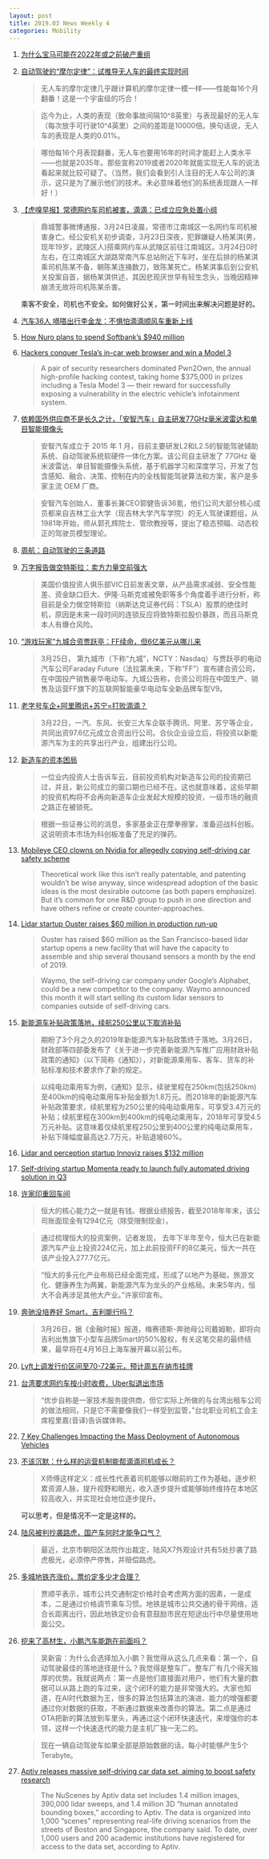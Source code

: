 ```yaml
---
layout: post
title: 2019.03 News Weekly 4
categories: Mobility
---
```


1. [为什么宝马可能在2022年或之前破产重组](https://www.huxiu.com/article/290352.html)

2. [自动驾驶的“摩尔定律”：试推导无人车的最终实现时间](https://36kr.com/p/5187217.html)

    > 无人车的摩尔定律几乎跟计算机的摩尔定律一模一样——性能每16个月翻番！这是一个宇宙级的巧合！

    > 迄今为止，人类的表现（致命事故间隔10^8英里）与表现最好的无人车（每次放手可行驶10^4英里）之间的差距是10000倍。换句话说，无人车的表现是人类的0.01%。

    > 哪怕每16个月表现翻番，无人车也要用16年的时间才能赶上人类水平——也就是2035年。那些宣称2019或者2020年就能实现无人车的说法看起来就比较可疑了。（当然，我们会看到引人注目的无人车公司的演示，这只是为了展示他们的技术。未必意味着他们的系统表现跟人一样好！）

1. [【虎嗅早报】常德网约车司机被害，滴滴：已成立应急处置小组](https://www.huxiu.com/article/290709.html)

    > 鼎城警事微博通报，3月24日凌晨，常德市江南城区一名网约车司机被害身亡。经公安机关初步调查，3月23日深夜，犯罪嫌疑人杨某淇(男，现年19岁，武陵区人)搭乘网约车从武陵区前往江南城区。3月24日0时左右，在江南城区大湖路常南汽车总站附近下车时，坐在后排的杨某淇乘司机陈某不备，朝陈某连捅数刀，致陈某死亡。杨某淇事后到公安机关投案自首，据杨某淇供述，其因悲观厌世早有轻生念头，当晚因精神崩溃无故将司机陈某杀害。

    乘客不安全，司机也不安全。如何做好公关，第一时间出来解决问题是好的。

2. [汽车36人  嘀嗒出行李金龙：不惧怕滴滴顺风车重新上线](https://36kr.com/p/5188037.html)

3. [How Nuro plans to spend Softbank’s $940 million](https://techcrunch.com/2019/03/23/how-nuro-plans-to-spend-softbanks-money/)

4. [Hackers conquer Tesla’s in-car web browser and win a Model 3](https://techcrunch.com/2019/03/23/hackers-conquer-tesla-and-win-a-model-3/)

    > A pair of security researchers dominated Pwn2Own, the annual high-profile hacking contest, taking home $375,000 in prizes including a Tesla  Model 3 — their reward for successfully exposing a vulnerability in the electric vehicle’s infotainment system.

5. [依赖国外供应商不是长久之计，「安智汽车」自主研发77GHz毫米波雷达和单目智能摄像头](https://36kr.com/p/5187739.html)

    > 安智汽车成立于 2015 年 1 月，目前主要研发L2和L2.5的智能驾驶辅助系统、自动驾驶系统软硬件一体化方案。该公司自主研发了 77GHz 毫米波雷达、单目智能摄像头系统，基于机器学习和深度学习，开发了包含感知、融合、决策、控制在内的全栈智能驾驶算法和方案，客户是多家主流 OEM 厂商。

    > 安智汽车创始人、董事长兼CEO郭健告诉36氪，他们公司大部分核心成员都来自吉林工业大学（现吉林大学汽车学院）的无人驾驶课题组，从1981年开始，师从郭孔辉院士、管欣教授等，提出了稳态预瞄、动态校正的驾驶员模型理论。

6. [周航：自动驾驶的三条道路](https://mp.weixin.qq.com/s/MA4V78IUU-UUYE5IKKzkAw)

1. [万字报告做空特斯拉：卖方力量空前强大](https://www.huxiu.com/article/290719.html)

    > 美国价值投资人俱乐部VIC日前发表文章，从产品需求减弱、安全性能差、资金缺口巨大、伊隆·马斯克或被免职等多个角度着手进行分析，称目前是全力做空特斯拉（纳斯达克证券代码：TSLA）股票的绝佳时机，原因是未来一段时间的连锁反应将致特斯拉股价暴跌，而且马斯克本人有爆仓风险。

2. [“游戏玩家”九城合资贾跃亭：FF续命，但6亿美元从哪儿来](https://36kr.com/p/5188509)

    > 3月25日， 第九城市（下称“九城”，NCTY：Nasdaq）与贾跃亭的电动汽车公司Faraday Future（法拉第未来，下称“FF”）宣布建合资公司，在中国投产销售豪华电动车。九城公告称，合资公司将在中国生产、销售及运营FF旗下的互联网智能豪华电动车全新品牌车型V9。

3. [老字号车企+阿里腾讯+苏宁=打败滴滴？](https://36kr.com/p/5185672)

    > 3月22日，一汽、东风、长安三大车企联手腾讯、阿里、苏宁等企业，共同出资97.6亿元成立合资出行公司。合伙企业设立后，将投资以新能源汽车为主的共享出行产业，组建出行公司。

3. [新造车的资本困局](https://36kr.com/p/5188406)

    > 一位业内投资人士告诉车云，目前投资机构对新造车公司的投资期已过，并且，新公司成立的窗口期也已经不在。这也就意味着，这些早期的投资机构将不会再向新造车企业发起大规模的投资，一级市场的融资之路正在被锁死。

    > 根据一些证券公司的消息，多家基金正在摩拳擦掌，准备迎战科创板。这说明资本市场为科创板准备了充足的弹药。

4. [Mobileye CEO clowns on Nvidia for allegedly copying self-driving car safety scheme](https://techcrunch.com/2019/03/25/mobileye-ceo-clowns-on-nvidia-for-allegedly-copying-self-driving-car-safety-scheme/)

    > Theoretical work like this isn’t really patentable, and patenting wouldn’t be wise anyway, since widespread adoption of the basic ideas is the most desirable outcome (as both papers emphasize). But it’s common for one R&D group to push in one direction and have others refine or create counter-approaches.

5. [Lidar startup Ouster raises $60 million in production run-up](https://techcrunch.com/2019/03/25/lidar-startup-ouster-raises-60-million-in-production-run-up/)

    > Ouster  has raised $60 million as the San Francisco-based lidar startup opens a new facility that will have the capacity to assemble and ship several thousand sensors a month by the end of 2019.

    > Waymo,  the self-driving car company under Google’s  Alphabet, could be a new competitor to the company. Waymo announced this month it will start selling its custom lidar sensors to companies outside of self-driving cars. 

1. [新能源车补贴政策落地，续航250公里以下取消补贴](https://36kr.com/p/5188712)

    > 期盼了3个月之久的2019年新能源汽车补贴政策终于落地。3月26日，财政部等四部委发布了《关于进一步完善新能源汽车推广应用财政补贴政策的通知》（以下简称《通知》），对新能源乘用车、客车、货车的补贴标准和技术要求作了新的规定。

    > 以纯电动乘用车为例，《通知》显示，续驶里程在250km(包括250km)至400km的纯电动乘用车补贴金额为1.8万元。而2018年的新能源汽车补贴政策要求，续航里程为250公里的纯电动乘用车，可享受3.4万元的补贴；续航里程在300km到400km的纯电动乘用车，2018年可享受4.5万元补贴。这意味着仅续航里程250公里到400公里的纯电动乘用车，补贴下降幅度最高达2.7万元，补贴退坡60%。

2. [Lidar and perception startup Innoviz raises $132 million](https://techcrunch.com/2019/03/26/lidar-and-perception-startup-innoviz-raises-132-million/)

3. [Self-driving startup Momenta ready to launch fully automated driving solution in Q3](http://autonews.gasgoo.com/70015788.html)

5. [许家印重回车间](https://www.huxiu.com/article/291183.html)

    > 恒大的核心能力之一就是有钱。根据业绩报告，截至2018年年末，该公司账面现金有1294亿元（除受限制现金）。

    > 通过梳理恒大的投资案例，记者发现， 去年下半年至今，恒大已在新能源汽车产业上投资224亿元，加上此前投资FF的8亿美元，恒大一共在该产业投入277.7亿元。

    > “恒大的多元化产业布局已经全面完成，形成了以地产为基础，旅游文化、健康养生为两翼，新能源汽车为龙头的产业格局。未来5年内，恒大不会再涉足其他大产业。”许家印宣布。

6. [奔驰没培养好 Smart，吉利能行吗？](https://www.huxiu.com/article/291305.html)

    > 3月26日，据《金融时报》报道，梅赛德斯-奔驰母公司戴姆勒，即将向吉利出售旗下小型车品牌Smart的50%股权，有关这笔交易的最终结果，最早将在4月16日上海车展开幕以前公布。

7. [Lyft上调发行价区间至70-72美元，预计周五在纳市挂牌](https://36kr.com/p/5189440)

8. [台湾要求网约车按小时收费，Uber拟退出市场](https://36kr.com/p/5189430)

    > “优步自称是一家技术服务提供商，但它实际上所做的与台湾出租车公司的做法相同，只是它不需要像我们一样受到监管，”台北职业司机工会主席程里嘉(音译)告诉媒体称。

9. [7 Key Challenges Impacting the Mass Deployment of Autonomous Vehicles](https://spectrum.ieee.org/transportation/self-driving/7-key-challenges-impacting-the-mass-deployment-of-autonomous-vehicles)

10. [不该沉默：什么样的运营机制能帮滴滴司机成长？](https://www.huxiu.com/article/291467.html)

    > X师傅这样定义：成长性代表着司机能够以眼前的工作为基础，逐步积累资源人脉，提升视野和眼光，收入逐步提升或能够始终维持在本地区较高收入，并实现社会地位逐步提升。

    可以思考，但是情况不一定是这样的。

11. [陆风被判抄袭路虎，国产车何时才能争口气？](https://www.huxiu.com/article/291492.html)

    > 最近，北京市朝阳区法院作出裁定，陆风X7外观设计共有5处抄袭了路虎极光，必须停产停售，并赔偿路虎。

12. [多城地铁齐涨价，票价定多少才合理？](https://www.huxiu.com/article/291453.html)

    > 贾顺平表示，城市公共交通制定价格时会考虑两方面的因素，一是成本，二是通过价格调节乘车习惯。地铁是城市公共交通的骨干网络，适合长距离出行，因此地铁定价会有意鼓励市民在短途出行中尽量使用地面公交。

13. [挖来了高材生，小鹏汽车能跑在前面吗？](https://36kr.com/p/5186947)

    > 吴新宙：为什么会选择加入小鹏？我觉得从这么几点来看：第一个，自动驾驶最佳的落地途径是什么？我觉得是整车厂。整车厂有几个得天独厚的优势。我就说两点：第一点是他们直接面对用户，他们有大量的数据可以从路上跑的车过来，这个闭环的能力是非常强大的。大家也知道，在AI时代数据为王，很多的算法包括算法的演进、能力的增强都要通过你对数据的获取，不断通过数据来改善你的算法。第二点是通过OTA把新的算法放到车里头，再通过这个闭环快速迭代，来增强你的本领，这样一个快速迭代的能力是主机厂独一无二的。

    > 现在一辆自动驾驶车如果全部是原始数据的话，每小时能够产生5个Terabyte。

14. [Aptiv releases massive self-driving car data set, aiming to boost safety research](https://www.digitaltrends.com/cars/aptiv-open-source-self-driving-car-sensor-data-safety/)

    > The NuScenes by Aptiv data set includes 1.4 million images, 390,000 lidar sweeps, and 1.4 million 3D “human annotated bounding boxes,” according to Aptiv. The data is organized into 1,000 “scenes” representing real-life driving scenarios from the streets of Boston and Singapore, the company said. To date, over 1,000 users and 200 academic institutions have registered for access to the data set, according to Aptiv.